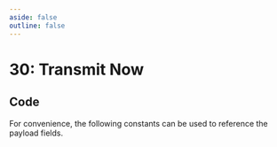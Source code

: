 ```yaml
---
aside: false
outline: false
---
```


<script setup>
import ProtocolBytes from '../../../components/ProtocolBytes.vue';
import SplitColumnView from '../../../components/SplitColumnView.vue';
import GenerateConsts from '../../../components/GenerateConsts.vue'
</script>

# 30: Transmit Now

<SplitColumnView>
<template #left>

Send arbitrary data over GSM to the Lightbug cloud as a sensorReading of type `uart_blob`.

### Payload

| Field | Name       | Description                      | Type   | Example |
| ----- | ---------- | -------------------------------- | ------ | ------- |
| 1     | Search GPS | 0 = no gps fix required<br>1 = wait for GPS lock (or timeout) before send | uint8  | 0       |
| 2     | Data       | Up to 200 bytes of data to send  | []byte | 0x03 0x00 0x01 0x02 |
| 3     | Retries    | Number of retries [0-10]<br>Exponential backoff (10 = 25h)                | uint8  | 1 |
<!-- Priority -->

The message will initially be ACKed indicating the device has received the message.

When the data is sent to the cloud, or the send fails, a response will be sent with the status 1 (OK), 2 (NOT OK).

</template>
<template #right>

### Example
If you wanted to send the arbitrary data `foo` as ascii bytes to the cloud, you would send a message with the data field filled in.

<ProtocolBytes
byteString="3 22 0 30 0 2 0 5 1 1 4 1 131 1 0 2 3 102 111 111 180 28"
:boldPositions="[3,15,17]"
:allowCollapse="false"
/>

The message device will respond with an ACK, as the action is not immediate.

Later upon data transmission, the device will respond with a message of type 30, showing the status of the transmission.

<ProtocolBytes
byteString="3 20 0 30 0 3 0 3 4 1 1 131 1 1 1 92 0 0 84 149"
:boldPositions="[11,13]"
:allowCollapse="false"
/>

</template>
</SplitColumnView>

## Code

For convenience, the following constants can be used to reference the payload fields.

<GenerateConsts :prefix="'MD_DEVICE_IMEI_'" :enumName="'MD_DEVICE_IMEI'" :dataPath="'messages/32/data'"/>
